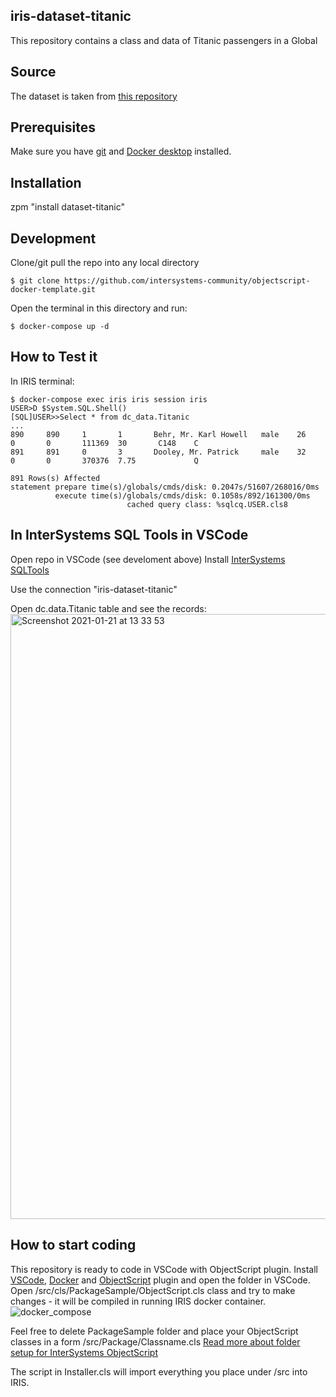 ## iris-dataset-titanic
This repository contains a class and data of Titanic passengers in a Global

## Source
The dataset is taken from [this repository](https://github.com/datasciencedojo/datasets/blob/master/titanic.csv)

## Prerequisites
Make sure you have [git](https://git-scm.com/book/en/v2/Getting-Started-Installing-Git) and [Docker desktop](https://www.docker.com/products/docker-desktop) installed.

## Installation 

zpm "install dataset-titanic"

## Development

Clone/git pull the repo into any local directory

```
$ git clone https://github.com/intersystems-community/objectscript-docker-template.git
```

Open the terminal in this directory and run:

```
$ docker-compose up -d
```

## How to Test it

In IRIS terminal:

```
$ docker-compose exec iris iris session iris
USER>D $System.SQL.Shell()
[SQL]USER>>Select * from dc_data.Titanic
...
890     890     1       1       Behr, Mr. Karl Howell   male    26      0       0       111369  30       C148    C
891     891     0       3       Dooley, Mr. Patrick     male    32      0       0       370376  7.75             Q

891 Rows(s) Affected
statement prepare time(s)/globals/cmds/disk: 0.2047s/51607/268016/0ms
          execute time(s)/globals/cmds/disk: 0.1058s/892/161300/0ms
                          cached query class: %sqlcq.USER.cls8
```

## In InterSystems SQL Tools in VSCode
Open repo in VSCode (see develoment above)
Install [InterSystems SQLTools](https://marketplace.visualstudio.com/items?itemName=intersystems-community.sqltools-intersystems-driver)

Use the connection "iris-dataset-titanic"

Open dc.data.Titanic table and see the records:
<img width="968" alt="Screenshot 2021-01-21 at 13 33 53" src="https://user-images.githubusercontent.com/2781759/105340135-8e23ff80-5bee-11eb-9e5e-ff87dfdab047.png">


## How to start coding
This repository is ready to code in VSCode with ObjectScript plugin.
Install [VSCode](https://code.visualstudio.com/), [Docker](https://marketplace.visualstudio.com/items?itemName=ms-azuretools.vscode-docker) and [ObjectScript](https://marketplace.visualstudio.com/items?itemName=daimor.vscode-objectscript) plugin and open the folder in VSCode.
Open /src/cls/PackageSample/ObjectScript.cls class and try to make changes - it will be compiled in running IRIS docker container.
![docker_compose](https://user-images.githubusercontent.com/2781759/76656929-0f2e5700-6547-11ea-9cc9-486a5641c51d.gif)

Feel free to delete PackageSample folder and place your ObjectScript classes in a form
/src/Package/Classname.cls
[Read more about folder setup for InterSystems ObjectScript](https://community.intersystems.com/post/simplified-objectscript-source-folder-structure-package-manager)

The script in Installer.cls will import everything you place under /src into IRIS.


